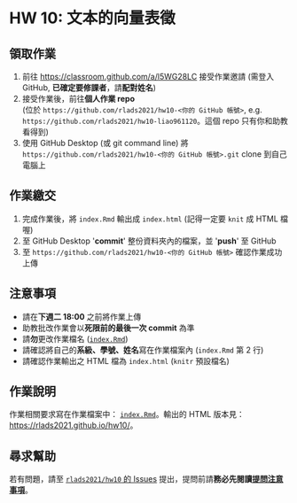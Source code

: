 # HW 10: 文本的向量表徵


## 領取作業

1. 前往 <https://classroom.github.com/a/l5WG28LC> 接受作業邀請 (需登入 GitHub, **已確定要修課者**，請**配對姓名**)
1. 接受作業後，前往**個人作業 repo**  
(位於 `https://github.com/rlads2021/hw10-<你的 GitHub 帳號>`, e.g. `https://github.com/rlads2021/hw10-liao961120`。這個 repo 只有你和助教看得到)
1. 使用 GitHub Desktop (或 git command line) 將 `https://github.com/rlads2021/hw10-<你的 GitHub 帳號>.git` clone 到自己電腦上


## 作業繳交

1. 完成作業後，將 `index.Rmd` 輸出成 `index.html` (記得一定要 `knit` 成 HTML 檔喔)
1. 至 GitHub Desktop '**commit**' 整份資料夾內的檔案，並 '**push**' 至 GitHub
1. 至 `https://github.com/rlads2021/hw10-<你的 GitHub 帳號>` 確認作業成功上傳


## 注意事項

- 請在**下週二 18:00** 之前將作業上傳
- 助教批改作業會以**死限前的最後一次 commit** 為準
- 請**勿**更改作業檔名 ([`index.Rmd`](./index.Rmd))
- 請確認將自己的**系級、學號、姓名**寫在作業檔案內 (`index.Rmd` 第 2 行)
- 請確認作業輸出之 HTML 檔為 `index.html` (`knitr` 預設檔名)


## 作業說明

作業相關要求寫在作業檔案中： [`index.Rmd`](./index.Rmd)。輸出的 HTML 版本見：<https://rlads2021.github.io/hw10/>。


## 尋求幫助

若有問題，請至 [`rlads2021/hw10` 的 Issues](https://github.com/rlads2021/hw10/issues) 提出，提問前請**務必先閱讀[提問注意事項](https://rlads2021.github.io/lab/#qa-guide)**。
